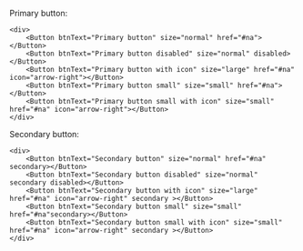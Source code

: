 Primary button:

    <div>
        <Button btnText="Primary button" size="normal" href="#na"></Button>
        <Button btnText="Primary button disabled" size="normal" disabled></Button>
        <Button btnText="Primary button with icon" size="large" href="#na" icon="arrow-right"></Button>
        <Button btnText="Primary button small" size="small" href="#na"></Button>
        <Button btnText="Primary button small with icon" size="small" href="#na" icon="arrow-right"></Button>
    </div>

Secondary button:

    <div>
        <Button btnText="Secondary button" size="normal" href="#na" secondary></Button>
        <Button btnText="Secondary button disabled" size="normal" secondary disabled></Button>
        <Button btnText="Secondary button with icon" size="large" href="#na" icon="arrow-right" secondary ></Button>
        <Button btnText="Secondary button small" size="small" href="#na"secondary></Button>
        <Button btnText="Secondary button small with icon" size="small" href="#na" icon="arrow-right" secondary ></Button>
    </div>

